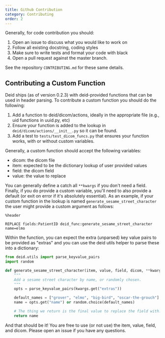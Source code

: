 ```yaml
---
title: Github Contribution
category: Contributing
order: 2
---
```


Generally, for code contribution you should:

1. Open an issue to discuss what you would like to work on
2. Follow all existing docstring, coding styles
3. Make sure to write tests and format your code with black
4. Open a pull request against the master branch.

See the repository `CONTRIBUTING.md` for these same details.

## Contributing a Custom Function

Deid ships (as of version 0.2.3) with deid-provided functions that can be used in
header parsing. To contribute a custom function you should do the following:


1. Add a function to deid/dicom/actions, ideally in the appropriate file (e.g., uid functions in uuid.py, etc)
2. Ensure your function is added to the lookup in `deid/dicom/actions/__init__.py` so it can be found.
3. Add a test to `tests/test_dicom_funcs.py` that ensures your function works, with or without custom variables.


Generally, a custom function should accept the following variables:

 - dicom: the dicom file
 - item: expected to be the dictionary lookup of user provided values
 - field: the dicom field
 - value: the value to replace
 
You can generally define a catch all `**kwargs` if you don't need a field. Finally,
if you do provide a custom variable, you'll need to also provide a default (or exit on error
if it's absolutely essential). As an example, if your custom function in the lookup is named
`generate_sesame_street_character` the user might provide a custom argument as follows:

```
%header

REPLACE fields:PatientID deid_func:generate_sesame_street_character name=elmo
```

Within the function, you can expect the extra (unparsed) key value pairs to be provided as "extras" and you
can use the deid utils helper to parse these into a dictionary:

```python
from deid.utils import parse_keyvalue_pairs
import random

def generate_sesame_street_character(item, value, field, dicom, **kwargs):
    """
    Add a sesame street character by name, or randomly chosen.
    """
    opts = parse_keyvalue_pairs(kwargs.get("extras"))

    default_names = ["grover", "elmo", "big-bird", "oscar-the-grouch"]
    name = opts.get("name") or random.choice(default_names)

    # The thing we return is the final value to replace the field with.
    return name
```

And that should be it! You are free to use (or not use) the item, value, field, and dicom.
Please open an issue if you have any questions.
